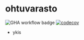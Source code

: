 # ohtuvarasto

![GHA workflow badge](https://github.com/sampex/ohtuvarasto/workflows/CI/badge.svg)
[![codecov](https://codecov.io/gh/sampex/ohtuvarasto/graph/badge.svg?token=AVG4HFGTRV)](https://codecov.io/gh/sampex/ohtuvarasto)
* ykis
